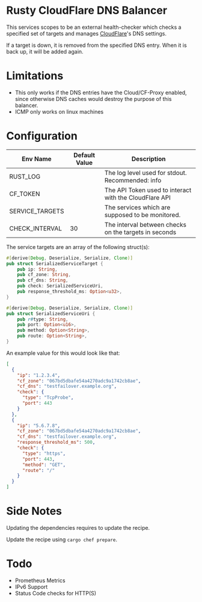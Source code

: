 # Rusty CloudFlare DNS Balancer

This services scopes to be an external health-checker which checks a specified set 
of targets and manages [CloudFlare](https://cloudflare.com)'s DNS settings.

If a target is down, it is removed from the specified DNS entry.
When it is back up, it will be added again.

# Limitations

* This only works if the DNS entries have the Cloud/CF-Proxy enabled, since otherwise DNS
caches would destroy the purpose of this balancer.
* ICMP only works on linux machines

# Configuration

| Env Name | Default Value | Description                                                |
|----------|---------------|------------------------------------------------------------|
| RUST_LOG |               | The log level used for stdout. Recommended: info           |
| CF_TOKEN |               | The API Token used to interact with the CloudFlare API     |
| SERVICE_TARGETS |        | The services which are supposed to be monitored.           |
| CHECK_INTERVAL |      30 | The interval between checks on the targets in seconds      |

The service targets are an array of the following struct(s):
```rust
#[derive(Debug, Deserialize, Serialize, Clone)]
pub struct SerializedServiceTarget {
    pub ip: String,
    pub cf_zone: String,
    pub cf_dns: String,
    pub check: SerializedServiceUri,
    pub response_threshold_ms: Option<u32>,
}

#[derive(Debug, Deserialize, Serialize, Clone)]
pub struct SerializedServiceUri {
    pub r#type: String,
    pub port: Option<u16>,
    pub method: Option<String>,
    pub route: Option<String>,
}
```

An example value for this would look like that:
```json
[
  {
    "ip": "1.2.3.4",
    "cf_zone": "067bd5dbafe54a4270adc9a1742cb8ae",
    "cf_dns": "testfailover.example.org",
    "check": {
      "type": "TcpProbe",
      "port": 443
    }
  },
  {
    "ip": "5.6.7.8",
    "cf_zone": "067bd5dbafe54a4270adc9a1742cb8ae",
    "cf_dns": "testfailover.example.org",
    "response_threshold_ms": 500,
    "check": {
      "type": "https",
      "port": 443,
      "method": "GET",
      "route": "/"
    }
  }
]
```

# Side Notes
Updating the dependencies requires to update the recipe.

Update the recipe using `cargo chef prepare`.

# Todo

* Prometheus Metrics
* IPv6 Support
* Status Code checks for HTTP(S)